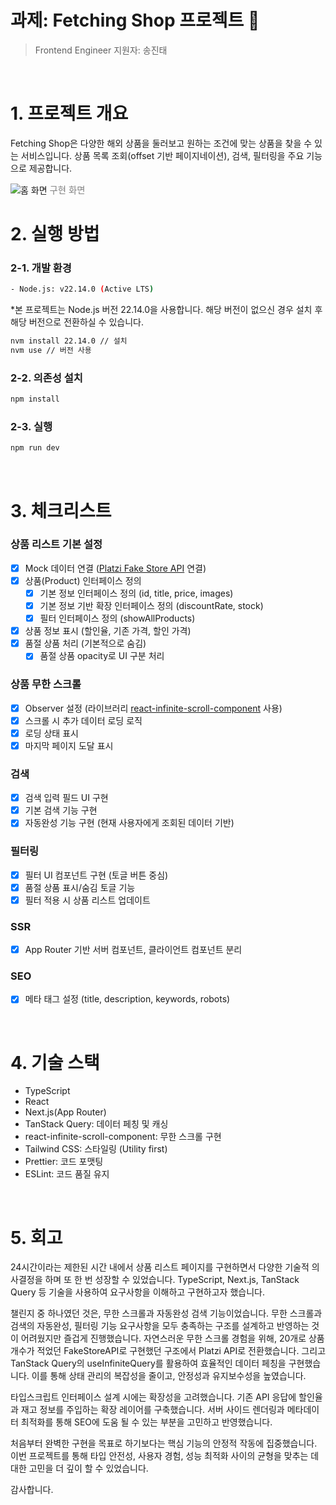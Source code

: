 # 과제: Fetching Shop 프로젝트 🎁

> Frontend Engineer 지원자: 송진태

<br/>

# 1. 프로젝트 개요

Fetching Shop은 다양한 해외 상품을 둘러보고 원하는 조건에 맞는 상품을 찾을 수 있는 서비스입니다. 상품 목록 조회(offset 기반 페이지네이션), 검색, 필터링을 주요 기능으로 제공합니다.

<img src="https://i.imgur.com/lEzA4cE.png" alt="홈 화면" />
<span style="color: gray; font-size: 0.9rem;">구현 화면</span>

<br/>

# 2. 실행 방법

### 2-1. 개발 환경

```bash
- Node.js: v22.14.0 (Active LTS)
```

*본 프로젝트는 Node.js 버전 22.14.0을 사용합니다. 해당 버전이 없으신 경우 설치 후 해당 버전으로 전환하실 수 있습니다.

```bash
nvm install 22.14.0 // 설치
nvm use // 버전 사용
```

### 2-2. 의존성 설치

```bash
npm install
```

### 2-3. 실행

```bash
npm run dev
```

<br/>

# 3. 체크리스트

### 상품 리스트 기본 설정

- [x] Mock 데이터 연결 ([Platzi Fake Store API](https://fakeapi.platzi.com/en/about/introduction/) 연결)
- [x] 상품(Product) 인터페이스 정의
  - [x] 기본 정보 인터페이스 정의 (id, title, price, images)
  - [x] 기본 정보 기반 확장 인터페이스 정의 (discountRate, stock)
  - [x] 필터 인터페이스 정의 (showAllProducts)
- [x] 상품 정보 표시 (할인율, 기존 가격, 할인 가격)
- [x] 품절 상품 처리 (기본적으로 숨김)
  - [x] 품절 상품 opacity로 UI 구분 처리

### 상품 무한 스크롤

- [x] Observer 설정 (라이브러리 [react-infinite-scroll-component](https://www.npmjs.com/package/react-infinite-scroll-component) 사용)
- [x] 스크롤 시 추가 데이터 로딩 로직
- [x] 로딩 상태 표시
- [x] 마지막 페이지 도달 표시

### 검색

- [x] 검색 입력 필드 UI 구현
- [x] 기본 검색 기능 구현
- [x] 자동완성 기능 구현 (현재 사용자에게 조회된 데이터 기반)

### 필터링

- [x] 필터 UI 컴포넌트 구현 (토글 버튼 중심)
- [x] 품절 상품 표시/숨김 토글 기능
- [x] 필터 적용 시 상품 리스트 업데이트

### SSR

- [x] App Router 기반 서버 컴포넌트, 클라이언트 컴포넌트 분리

### SEO

- [x] 메타 태그 설정 (title, description, keywords, robots)

<br/>

# 4. 기술 스택

- TypeScript
- React
- Next.js(App Router)
- TanStack Query: 데이터 페칭 및 캐싱
- react-infinite-scroll-component: 무한 스크롤 구현
- Tailwind CSS: 스타일링 (Utility first)
- Prettier: 코드 포맷팅
- ESLint: 코드 품질 유지

<br/>

# 5. 회고

24시간이라는 제한된 시간 내에서 상품 리스트 페이지를 구현하면서 다양한 기술적 의사결정을 하며 또 한 번 성장할 수 있었습니다. TypeScript, Next.js, TanStack Query 등 기술을 사용하여 요구사항을 이해하고 구현하고자 했습니다.

챌린지 중 하나였던 것은, 무한 스크롤과 자동완성 검색 기능이었습니다. 무한 스크롤과 검색의 자동완성, 필터링 기능 요구사항을 모두 충족하는 구조를 설계하고 반영하는 것이 어려웠지만 즐겁게 진행했습니다. 자연스러운 무한 스크롤 경험을 위해, 20개로 상품 개수가 적었던 FakeStoreAPI로 구현했던 구조에서 Platzi API로 전환했습니다. 그리고 TanStack Query의 useInfiniteQuery를 활용하여 효율적인 데이터 페칭을 구현했습니다. 이를 통해 상태 관리의 복잡성을 줄이고, 안정성과 유지보수성을 높였습니다.

타입스크립트 인터페이스 설계 시에는 확장성을 고려했습니다. 기존 API 응답에 할인율과 재고 정보를 주입하는 확장 레이어를 구축했습니다. 서버 사이드 렌더링과 메타데이터 최적화를 통해 SEO에 도움 될 수 있는 부분을 고민하고 반영했습니다.

처음부터 완벽한 구현을 목표로 하기보다는 핵심 기능의 안정적 작동에 집중했습니다. 이번 프로젝트를 통해 타입 안전성, 사용자 경험, 성능 최적화 사이의 균형을 맞추는 데 대한 고민을 더 깊이 할 수 있었습니다.

감사합니다.

